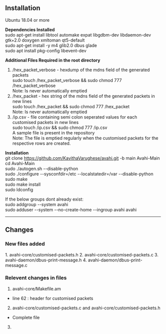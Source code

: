<h2> Installation </h2>

Ubuntu 18.04 or more

<strong> Dependencies Installed </strong> <br>
sudo apt-get install libtool automake expat libgdbm-dev libdaemon-dev gtk+2.0 doxygen xmltoman qt5-default <br>
sudo apt-get install -y m4 glib2.0 dbus glade <br>
sudo apt install pkg-config libevent-dev <br>

<strong> Additional Files Required in the root directory </strong> <br>
1. /hex_packet_verbose - hexdump of the mdns field of the generated packets <br>
sudo touch /hex_packet_verbose && sudo chmod 777 /hex_packet_verbose <br>
Note: Is never automatically emptied <br>
2. /hex_packet - hex string of the mdns field of the generated packets in new lines <br>
sudo touch /hex_packet && sudo chmod 777 /hex_packet <br>
Note: Is never automatically emptied <br>
3. /ip.csv - file containing semi colon seperated values for each customised packets in new lines <br>
sudo touch /ip.csv && sudo chmod 777 /ip.csv <br>
A sample file is present in the repository <br>
Note: The file is emptied regularly when the customised packets for the respective rows are created.

<strong> Installation </strong> <br>
git clone https://github.com/KavithaVarughese/avahi.git -b main Avahi-Main <br>
cd Avahi-Main <br>
sudo ./autogen.sh --disable-python <br>
sudo ./configure --sysconfdir=/etc --localstatedir=/var --disable-python <br>
sudo make <br>
sudo make install <br>
sudo ldconfig <br>

If the below groups dont already exist: <br>
sudo addgroup --system avahi <br>
sudo adduser --system --no-create-home --ingroup avahi avahi <br>

<hr>

<h2> Changes </h2>

<h3> New files added </h3>
1. avahi-core/customised-packets.h
2. avahi-core/customised-packets.c
3. avahi-daemon/dbus-print-message.h
4. avahi-daemon/dbus-print-message.c

<h3> Relevent changes in files </h3>

1. avahi-core/Makefile.am
- line 62 : header for customised packets
2. avahi-core/customised-packets.c and avahi-core/customised-packets.h
- Complete file
3. 
